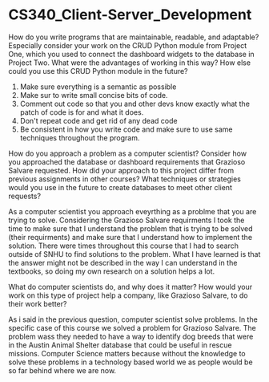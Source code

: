 # CS340_Client-Server_Development

How do you write programs that are maintainable, readable, and adaptable? Especially consider your work on the CRUD Python module from Project One, which you used to connect the dashboard widgets to the database in Project Two. What were the advantages of working in this way? How else could you use this CRUD Python module in the future?

  1. Make sure everything is a semantic as possible
  2. Make sur to write small concise bits of code.
  3. Comment out code so that you and other devs know exactly what the patch of code is for and what it does. 
  4. Don't repeat code and get rid of any dead code
  5. Be consistent in how you write code and make sure to use same techniques throughout the program. 
  
How do you approach a problem as a computer scientist? Consider how you approached the database or dashboard requirements that Grazioso Salvare requested. How did your approach to this project differ from previous assignments in other courses? What techniques or strategies would you use in the future to create databases to meet other client requests?

  As a computer scientist you approach eveyrthing as a problme that you are trying to solve. Considering the Grazioso Salvare requirments I took the time 
  to make sure that I understand the problem that is trying to be solved (their requirments) and make sure that I understand how to implement the solution. 
  There were times throughout this course that I had to search outside of SNHU to find solutions to the problem. What I have learned is that the answer 
  might not be described in the way I can understand in the textbooks, so doing my own research on a solution helps a lot. 
  
What do computer scientists do, and why does it matter? How would your work on this type of project help a company, like Grazioso Salvare, to do their work better?

  As i said in the previous question, computer scientist solve problems. In the specific case of this course we solved a problem for Grazioso Salvare. The 
  problem wass they needed to have a way to identify dog breeds that were in the Austin Animal Shelter database that could be useful in rescue missions.
  Computer Science matters because without the knowledge to solve these problems in a technology based world we as people would be so far behind where we
  are now. 
